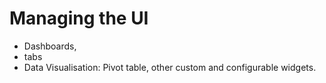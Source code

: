 # Managing the UI


* Dashboards, 
* tabs
* Data Visualisation: Pivot table, other custom and configurable widgets.

